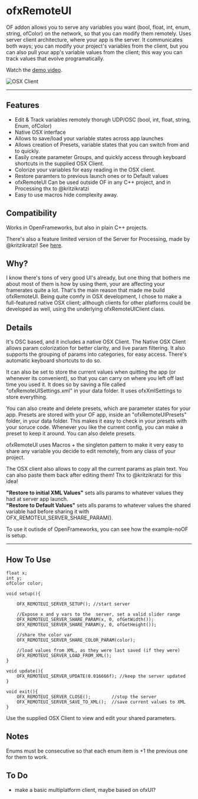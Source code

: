 # ofxRemoteUI


OF addon allows you to serve any variables you want (bool, float, int, enum, string, ofColor) on the network, so that you can modify them remotely. Uses server client architecture, where your app is the server. It communicates both ways; you can modify your project's variables from the client, but you can also pull your app's variable values from the client; this way you can track values that evolve programatically. 

Watch the [demo video](http://www.youtube.com/watch?v=EHS3bd0beKQ).

![OSX Client](http://farm4.staticflickr.com/3760/9167922622_dc7f64f4e1_o.png "OSX Client")

---

## Features

* Edit & Track variables remotely thorugh UDP/OSC (bool, int, float, string, Enum, ofColor)
* Native OSX interface
* Allows to save/load your variable states across app launches
* Allows creation of Presets, variable states that you can switch from and to quickly.
* Easily create parameter Groups, and quickly access through keyboard shortcuts in the supplied OSX Client.
* Colorize your variables for easy reading in the OSX client.
* Restore paramters to previous launch ones or to Default values
* ofxRemoteUI Can be used outside OF in any C++ project, and in Processing thx to @kritzikratzi
* Easy to use macros hide complexity away.



## Compatibility
Works in OpenFrameworks, but also in plain C++ projects.

There's also a feature limited version of the Server for Processing, made by @kritzikratzi! See <a href="http://superduper.org/processing/remoteUI">here</a>.

## Why?

I know there's tons of very good UI's already, but one thing that bothers me about most of them is how by using them, your are affecting your framerates quite a lot. That's the main reason that made me build ofxRemoteUI. Being quite comfy in OSX development, I chose to make a full-featured native OSX client; although clients for other platforms could be developed as well, using the underlying ofxRemoteUIClient class.

## Details

It's OSC based, and it includes a native OSX Client. The Native OSX Client allows param colorization for better clarity, and live param filtering. It also supports the grouping of params into categories, for easy access. There's automatic keyboard shortcuts to do so.

It can also be set to store the current values when quitting the app (or whenever its convenient), so that you can carry on where you left off last time you used it. It does so by saving a file called "ofxRemoteUISettings.xml" in your data folder. It uses ofxXmlSettings to store everything. 

You can also create and delete presets, which are parameter states for your app. Presets are stored with your OF app, inside an "ofxRemoteUIPresets" folder, in your data folder. This makes it easy to check in your presets with your soruce code. Whenever you like the current config, you can make a preset to keep it around. You can also delete presets.

ofxRemoteUI uses Macros + the singleton pattern to make it very easy to share any variable you decide to edit remotely, from any class of your project.

The OSX client also allows to copy all the current params as plain text. You can also paste them back after editing them! Thx to @kritzikratzi for this idea!

**"Restore to initial XML Values"** sets alls params to whatever values they had at server app launch.  
**"Restore to Default Values"** sets alls params to whatever values the shared variable had before sharing it with OFX_REMOTEUI_SERVER_SHARE_PARAM().

To use it outisde of OpenFrameworks, you can see how the example-noOF is setup.   

-----


## How To Use

	float x;
	int y;
	ofColor color;

	void setup(){	
	
		OFX_REMOTEUI_SERVER_SETUP(); //start server
		
		//Expose x and y vars to the  server, set a valid slider range 
		OFX_REMOTEUI_SERVER_SHARE_PARAM(x, 0, ofGetWidth()); 
		OFX_REMOTEUI_SERVER_SHARE_PARAM(y, 0, ofGetHeight());
		
		//share the color var
		OFX_REMOTEUI_SERVER_SHARE_COLOR_PARAM(color);
		
		//load values from XML, as they were last saved (if they were)
		OFX_REMOTEUI_SERVER_LOAD_FROM_XML(); 
	}
	
	void update(){
		OFX_REMOTEUI_SERVER_UPDATE(0.016666f); //keep the server updated
	}
	
	void exit(){
		OFX_REMOTEUI_SERVER_CLOSE();		//stop the server
		OFX_REMOTEUI_SERVER_SAVE_TO_XML();	//save current values to XML
	}

Use the supplied OSX Client to view and edit your shared parameters.


## Notes

Enums must be consecutive so that each enum item is +1 the previous one for them to work.


## To Do

- make a basic multiplatform client, maybe based on ofxUI?